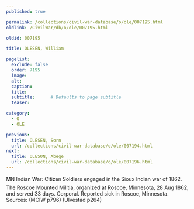 ```yaml
---
published: true

permalink: /collections/civil-war-database/o/ole/007195.html
oldlink: /CivilWar/db/o/ole/007195.html

oldid: 007195

title: OLESEN, William

pagelist:
  exclude: false
  order: 7195
  image: 
  alt:
  caption:
  title:
  subtitle:      # Defaults to page subtitle
  teaser:

category: 
  - O 
  - OLE

previous:
  title: OLESEN, Sorn
  url: /collections/civil-war-database/o/ole/007194.html  
next:
  title: OLESON, Abege
  url: /collections/civil-war-database/o/ole/007196.html   
---
```

MN Indian War: &#147;Citizen Soldiers engaged in the Sioux Indian war of 1862&#148;. The Roscoe Mounted Militia, organized at Roscoe, Minnesota, 28 Aug 1862, and served 33 days. Corporal. Reported sick in Roscoe, Minnesota. Sources: (MCIW p796) (Ulvestad p264)